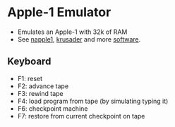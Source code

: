 Apple-1 Emulator
================
- Emulates an Apple-1 with 32k of RAM
- See [napple1](https://github.com/nobuh/napple1),
[krusader](http://school.anhb.uwa.edu.au/personalpages/kwessen/apple1/Krusader.htm)
and more [software](http://www.willegal.net/appleii/apple1-software.htm).

Keyboard
--------
- F1: reset
- F2: advance tape
- F3: rewind tape
- F4: load program from tape (by simulating typing it)
- F6: checkpoint machine
- F7: restore from current checkpoint on tape
